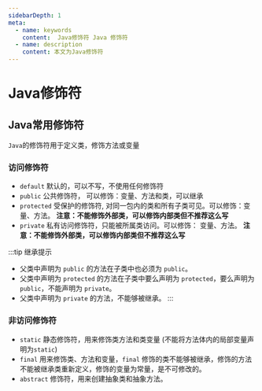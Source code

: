 ```yaml
---
sidebarDepth: 1
meta:
  - name: keywords
    content:  Java修饰符 Java 修饰符 
  - name: description
    content: 本文为Java修饰符
---
```


# Java修饰符


## Java常用修饰符

`Java`的修饰符用于定义类，修饰方法或变量

### 访问修饰符

- `default`  默认的，可以不写，不使用任何修饰符
- `public` 公共修饰符， 可以修饰：变量、方法和类，可以继承
- `protected` 受保护的修饰符, 对同一包内的类和所有子类可见。可以修饰：变量、方法。 **注意：不能修饰外部类，可以修饰内部类但不推荐这么写**
- `private` 私有访问修饰符，只能被所属类访问。可以修饰： 变量、方法。 **注意：不能修饰外部类，可以修饰内部类但不推荐这么写**

:::tip 继承提示
- 父类中声明为 `public` 的方法在子类中也必须为 `public`。
- 父类中声明为 `protected` 的方法在子类中要么声明为 `protected`，要么声明为 `public`，不能声明为 `private`。
- 父类中声明为 `private` 的方法，不能够被继承。
:::

### 非访问修饰符

- `static` 静态修饰符，用来修饰类方法和类变量 (不能将方法体内的局部变量声明为`static`)
- `final` 用来修饰类、方法和变量，`final` 修饰的类不能够被继承，修饰的方法不能被继承类重新定义，修饰的变量为常量，是不可修改的。
- `abstract` 修饰符，用来创建抽象类和抽象方法。



